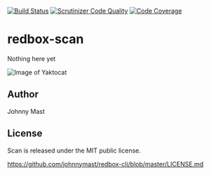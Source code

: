 [![Build Status](https://travis-ci.org/johnnymast/redbox-scan.svg?branch=master)](https://travis-ci.org/johnnymast/redbox-scan) [![Scrutinizer Code Quality](https://scrutinizer-ci.com/g/johnnymast/redbox-scan/badges/quality-score.png?b=master)](https://scrutinizer-ci.com/g/johnnymast/redbox-scan/?branch=master) [![Code Coverage](https://scrutinizer-ci.com/g/johnnymast/redbox-scan/badges/coverage.png?b=master)](https://scrutinizer-ci.com/g/johnnymast/redbox-scan/?branch=master)

# redbox-scan
Nothing here yet

![Image of Yaktocat](https://raw.githubusercontent.com/johnnymast/redbox-scan/release/1.0/examples/assets/logo.png)

## Author

Johnny Mast

## License

Scan is released under the MIT public license.

<https://github.com/johnnymast/redbox-cli/blob/master/LICENSE.md>
 